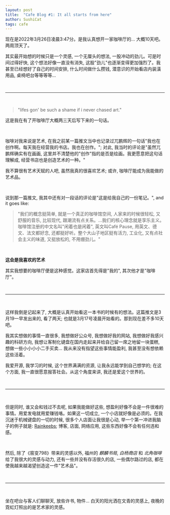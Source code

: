```yaml
---
layout: post
title:  "Cafe Blog #1: It all starts from here"
author: SushiCat
tags: cafe
---
```



现在是2022年3月26日凌晨3:47分。是我认真想开一家咖啡厅的... 大概10天吧。两周顶天了。

其实最开始想的时候只是一个灵感, 一个无厘头的想法, 一股冲动的劲儿。可是时间过得好快, 这个想法好像一直没有消失, 这股"劲儿"也逐渐变得更加强烈了。我甚至已经想好了自己的时间安排, 什么时间做什么攒钱, 潜意识的开始看店内装潢用品, 桌椅吧台等等等等...

<br>

---

<br>

> "lifes gon' be such a shame if i never chased art."

这是我在有了开咖啡厅大概两三天后写下来的一句话。

<br>

咖啡对我来说是艺术, 在我之前某一篇推文当中也记录过兀鹏辉的一句话"我也在创作啊。每天我在经营我的书店。我也在创作。"; 对此, 我当时的评论是"虽然兀鹏辉确实有在画画, 这里并不清楚他的"创作"指的是否是绘画。我更愿意把这句话理解成, 经营书店也是创造艺术的一种。"

我不算很有艺术天赋的人吧, 虽然我真的很喜欢艺术; 或许, 咖啡厅能成为我能做的艺术品。

<br>

说到那一篇推文, 我其中还有对一段话的评论是"这是给我自己的一份笔记。", and it goes like:
> "我们的概念挺简单, 就是一个真正的咖啡馆空间, 人家来的时候很轻松, 又舒服的音乐, 比较现代, 跟潮流有点关系。...我们的核心理念就是享乐主义。咖啡馆注册的中文名叫"闲着也是闲着", 英文叫Café Pause, 用英文、德文、法文都好念, 还都挺好听。整个大山子地区挺有活力, 工业化, 又有点社会主义的味道, 又挺放松的, 不用绷劲儿。"

<br>

**这会是我喜欢的艺术**

其实我想要的咖啡厅便是这种感觉。这家店首先得是"我的", 其次他才是"咖啡厅"。

<br>

---

<br>

这样我倒是记起来了, 大概是认真开始看这一本书的时候有的想法。这篇推文是3月19一早发出来的, 看了两天; 也就是3月17号凌晨开始看的。那到现在差不多10天吧。

我其实想做的事情一直很多, 我想做好公众号, 我想做好我的网站, 我想做好我感兴趣的科研方向, 我想让客制化键盘在国内走起来并给自己留一席之地留一块蛋糕, 想做一些小小小小二手买卖... 我从来没有指望这些事情能盈利, 我甚至没有想依赖这些活着。

我爱开源, 我学习的时候, 这个世界满满的资源, 让我永远能学到自己想学的; 在这个方面, 我一直很愿意报答社会。从这个角度来讲, 我还是爱这个世界的。

<br>

---

<br>

但是同时, 谁又会和钱过不去呢, 如果我能做好这些, 想盈利好像不会是一件很难的事情。用爱发电就用爱赚钱咯。如果这一切成立, 一个小店就好像是必须的。在我沉迷于机械键盘的一切的时候, 很多个人店面让我很是心动, 举一个第一冲进我脑子的例子就是: [Rainkeebs](https://www.rainkeebs.mx/); 博客, 店面, 网络应用, 这些东西好像不会有任何违和感。

<br>

然后, 除了《窑变798》带来的灵感以外, 福州的 *麒麟书局*, *白杨商店* 和 *北角咖啡* 给了我很大的灵感与动力, 还有一些并没有存活很久的店, 一些偶尔路过的店, 都在使我越来越渴望创造这一件"艺术品"。

<br>

---

<br>

坐在吧台与客人们聊聊天, 放些许书, 物件... 白天的阳光洒在文青的灵感上, 夜晚的霓虹灯照出的是艺术家的灵感。
